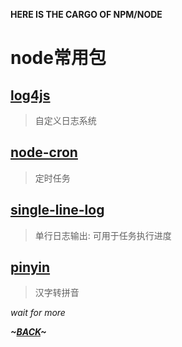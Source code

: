 **HERE IS THE CARGO OF NPM/NODE**

# node常用包

## [log4js](log4js.md)

> 自定义日志系统

## [node-cron](node-cron.md)

> 定时任务

## [single-line-log](single-line-log.md)

> 单行日志输出: 可用于任务执行进度

## [pinyin](pinyin.md)

> 汉字转拼音


*wait for more*


***~[BACK](../ReadMe.md)~***
